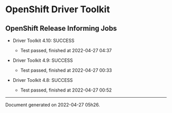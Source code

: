 
OpenShift Driver Toolkit
========================

OpenShift Release Informing Jobs
--------------------------------



* Driver Toolkit 4.10: SUCCESS
  - Test passed, finished at 2022-04-27 04:37








* Driver Toolkit 4.9: SUCCESS
  - Test passed, finished at 2022-04-27 00:33








* Driver Toolkit 4.8: SUCCESS
  - Test passed, finished at 2022-04-27 00:52






---
Document generated on 2022-04-27 05h26.

